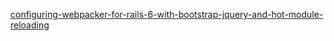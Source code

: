 [configuring-webpacker-for-rails-6-with-bootstrap-jquery-and-hot-module-reloading](https://blog.capsens.eu/configuring-webpacker-for-rails-6-with-bootstrap-jquery-and-hot-module-reloading-bdb3c7aa5f0)